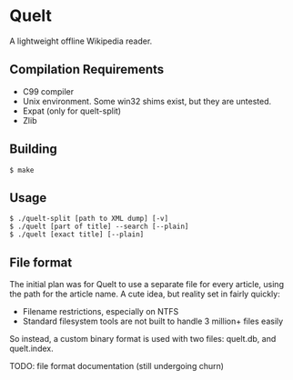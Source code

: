 Quelt
=====
A lightweight offline Wikipedia reader.

Compilation Requirements
------------
* C99 compiler
* Unix environment.  Some win32 shims exist, but they are untested.
* Expat (only for quelt-split)
* Zlib

Building
--------
    $ make

Usage
-----
    $ ./quelt-split [path to XML dump] [-v]
    $ ./quelt [part of title] --search [--plain]
    $ ./quelt [exact title] [--plain]

File format
-----------
The initial plan was for Quelt to use a separate file for every article, using
the path for the article name.  A cute idea, but reality set in fairly quickly:

* Filename restrictions, especially on NTFS
* Standard filesystem tools are not built to handle 3 million+ files easily

So instead, a custom binary format is used with two files: quelt.db, and
quelt.index.

TODO: file format documentation (still undergoing churn)
